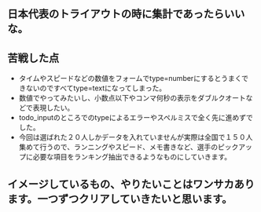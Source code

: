 ## 日本代表のトライアウトの時に集計であったらいいな。

## 苦戦した点
- タイムやスピードなどの数値をフォームでtype=numberにするとうまくできないのですべてtype=textになってしまった。
- 数値でやってみたいし、小数点以下やコンマ何秒の表示をダブルクオートなどで表現したい。
- todo_inputのところでのtypeによるエラーやスペルミスで全く先に進めずでした。
- 今回は選ばれた２０人しかデータを入れていませんが実際は全国で１５０人集めて行うので、ランニングやスピード、メモ書きなど、選手のピックアップに必要な項目をランキング抽出できるようなものにしていきます。

## イメージしているもの、やりたいことはワンサカあります。一つずつクリアしていきたいと思います。
